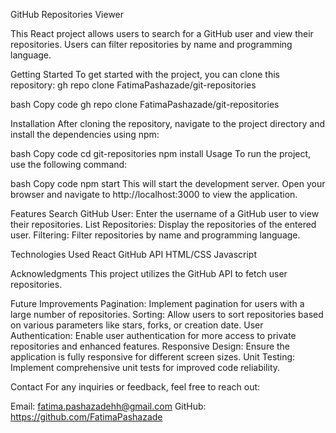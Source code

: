 GitHub Repositories Viewer

This React project allows users to search for a GitHub user and view their repositories. Users can filter repositories by name and programming language.

Getting Started
To get started with the project, you can clone this repository: gh repo clone FatimaPashazade/git-repositories


bash
Copy code
gh repo clone FatimaPashazade/git-repositories

Installation
After cloning the repository, navigate to the project directory and install the dependencies using npm:

bash
Copy code
cd git-repositories
npm install
Usage
To run the project, use the following command:

bash
Copy code
npm start
This will start the development server. Open your browser and navigate to http://localhost:3000 to view the application.

Features
Search GitHub User: Enter the username of a GitHub user to view their repositories.
List Repositories: Display the repositories of the entered user.
Filtering: Filter repositories by name and programming language.

Technologies Used
React
GitHub API
HTML/CSS
Javascript

Acknowledgments
This project utilizes the GitHub API to fetch user repositories.

Future Improvements
Pagination: Implement pagination for users with a large number of repositories.
Sorting: Allow users to sort repositories based on various parameters like stars, forks, or creation date.
User Authentication: Enable user authentication for more access to private repositories and enhanced features.
Responsive Design: Ensure the application is fully responsive for different screen sizes.
Unit Testing: Implement comprehensive unit tests for improved code reliability.


Contact
For any inquiries or feedback, feel free to reach out:

Email: fatima.pashazadehh@gmail.com
GitHub: https://github.com/FatimaPashazade
